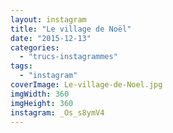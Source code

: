 ```yaml
---
layout: instagram
title: "Le village de Noël"
date: "2015-12-13"
categories: 
  - "trucs-instagrammes"
tags: 
  - "instagram"
coverImage: Le-village-de-Noel.jpg
imgWidth: 360
imgHeight: 360
instagram: _Os_s8ymV4
---
```

